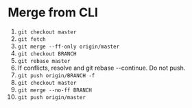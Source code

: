 # Merge from CLI
1. `git checkout master`
2. `git fetch`
3. `git merge --ff-only origin/master`
4. `git checkout BRANCH`
5. `git rebase master`
6. If conflicts, resolve and git rebase --continue. Do not push.
7. `git push origin/BRANCH -f`
8. `git checkout master`
9. `git merge --no-ff BRANCH`
10. `git push origin/master`
